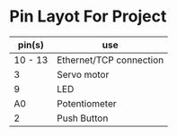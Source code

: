 # Pin Layot For Project

| pin(s) | use |
|--------|-----|
| 10 - 13 | Ethernet/TCP connection |
| 3 | Servo motor |
| 9 | LED |
| A0 | Potentiometer |
| 2 | Push Button |
